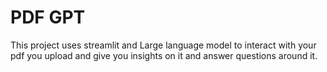 # PDF GPT

This project uses streamlit and Large language model to interact with your pdf you upload and give you insights on it and answer questions around it.
